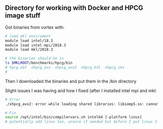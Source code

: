 ## Directory for working with Docker and HPCG image stuff

Got binaries from vortex with:
```bash
# load mkl enviroment
module load intel/18.3
module load intel-mpi/2018.3
module load mkl/2018.3

# the binaries should be in
ls $MKLROOT/benchmarks/hpcg/bin
# hpcg.dat  xhpcg_avx  xhpcg_avx2  xhpcg_knl  xhpcg_skx
# 
```
Then I downloaded the binaries and put them in the /bin directory

Slight issues I was having and how I fixed (after I installed intel mpi and mkl:
```bash
# Error
./xhpcg_avx2: error while loading shared libraries: libiomp5.so: cannot open shared object file: No such file or directory

# Fix
source /opt/intel/bin/compilervars.sh intel64 [-platform linux]
# potentially add linux too, unsure if needed but before I put linux I was getting another error


```





